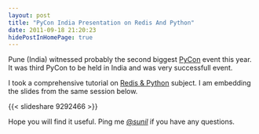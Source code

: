 ```yaml
---
layout: post
title: "PyCon India Presentation on Redis And Python"
date: 2011-09-18 21:20:23
hidePostInHomePage: true
---
```


Pune (India) witnessed probably the second biggest [PyCon][1] event this year. It was third PyCon to be held in India and was very successfull event.

I took a comprehensive tutorial on [Redis & Python][2] subject. I am embedding the slides from the same session below.

{{< slideshare 9292466 >}}

Hope you will find it useful. Ping me [@_sunil_][3] if you have any questions.

[1]: http://in.pycon.org/2011/
[2]: http://in.pycon.org/2011/talks/71-redis-python
[3]: http://twitter.com/_sunil_
